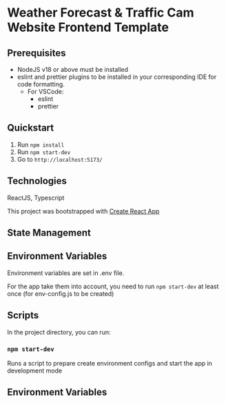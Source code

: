 # Weather Forecast & Traffic Cam Website  Frontend Template
## Prerequisites

- NodeJS v18 or above must be installed
- eslint and prettier plugins to be installed in your corresponding IDE for code formatting.
  - For VSCode:
    - eslint
    - prettier

## Quickstart

1. Run `npm install`
2. Run `npm start-dev`
3. Go to `http://localhost:5173/`

## Technologies

ReactJS, Typescript

This project was bootstrapped with [Create React App](https://github.com/facebook/create-react-app)

## State Management

## Environment Variables

Environment variables are set in .env file.

For the app take them into account, you need to run `npm start-dev` at least once (for env-config.js to be created)


## Scripts

In the project directory, you can run:

### `npm start-dev`

Runs a script to prepare create environment configs and start the app in development mode

## Environment Variables
